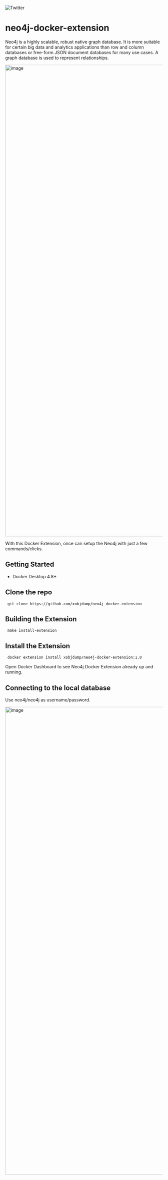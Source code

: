 ![Twitter](https://img.shields.io/twitter/follow/tamalware?style=social)


# neo4j-docker-extension



Neo4j is a highly scalable, robust native graph database. It is more suitable for certain big data and analytics applications than row and column databases or free-form JSON document databases for many use cases. 
A graph database is used to represent relationships.

<img width="1507" alt="image" src="https://user-images.githubusercontent.com/34368930/203765682-2e391676-ce54-4424-8594-382a172329f0.png">

With this Docker Extension, once can setup the Neo4j with just a few commands/clicks.



## Getting Started

- Docker Desktop 4.8+

## Clone the repo

```shell
 git clone https://github.com/xobjdump/neo4j-docker-extension
 ```
 
 ## Building the Extension
 
 ```
  make install-extension
 ```
 
 ## Install the Extension
 
 ```shell
  docker extension install xobjdump/neo4j-docker-extension:1.0         
  ```
 
 Open Docker Dashboard to see Neo4j Docker Extension already up and running.
 
 ## Connecting to the local database
 
 Use neo4j/neo4j as username/password.
 
 <img width="1495" alt="image" src="https://user-images.githubusercontent.com/34368930/203767042-3b017a73-ea9c-46cd-b068-73f4e697c517.png">




